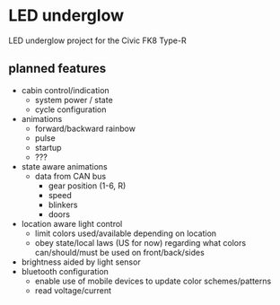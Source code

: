# LED underglow

LED underglow project for the Civic FK8 Type-R

## planned features
- cabin control/indication
  - system power / state
  - cycle configuration
- animations
  - forward/backward rainbow
  - pulse
  - startup
  - ???
- state aware animations
  - data from CAN bus
    - gear position (1-6, R)
    - speed
    - blinkers
    - doors
- location aware light control
  - limit colors used/available depending on location
  - obey state/local laws (US for now) regarding what colors can/should/must be used on front/back/sides
- brightness aided by light sensor
- bluetooth configuration
  - enable use of mobile devices to update color schemes/patterns
  - read voltage/current
